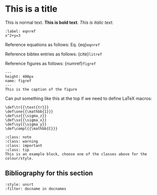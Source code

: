 
# This is a title

This is normal text. **This is bold text**. *This is italic text*.

```{math}
:label: eqnref
x^2+y=3
```

Reference equations as follows: Eq. {eq}`eqnref`

Reference bibtex entries as follows: {cite}`litref`

Reference figures as follows: {numref}`figref`

```{figure} ./file.png
---
height: 400px
name: figref
---
This is the caption of the figure
```

Can put something like this at the top if we need to define LaTeX macros:

```{math}
\def\tr{{\text{tr}}}
\def\one{{\mathbb{1}}}
\def\sz{{\sigma_z}}
\def\sx{{\sigma_x}}
\def\sy{{\sigma_y}}
\def\compl{{\mathbb{C}}}
```

<!--Commenter: Some comment that won't be visible in the final text-->

`````{admonition} Block title
:class: note
:class: warning
:class: important
:class: tip
This is an example block, choose one of the classes above for the colour/style.
`````

## Bibliography for this section
```{bibliography}
:style: unsrt
:filter: docname in docnames
```


